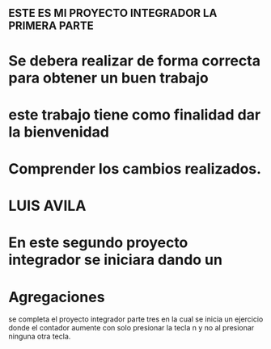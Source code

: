 
## ESTE ES MI PROYECTO INTEGRADOR LA PRIMERA PARTE
# Se debera realizar de forma correcta para obtener un buen trabajo

# este trabajo tiene como finalidad dar la bienvenidad

# Comprender los cambios realizados.
# LUIS AVILA

# En este segundo proyecto integrador se iniciara dando un 
# Agregaciones
se completa el proyecto integrador parte tres en la cual se inicia un ejercicio donde el contador aumente con solo presionar la tecla n y no al presionar ninguna otra tecla.